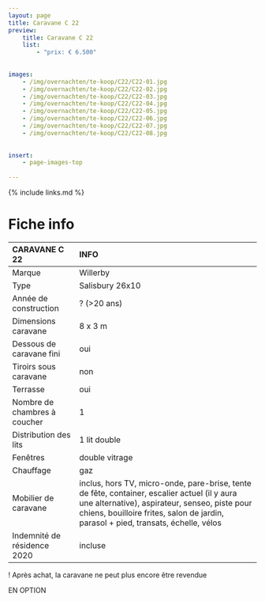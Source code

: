 ```yaml
---
layout: page
title: Caravane C 22
preview: 
    title: Caravane C 22
    list:
        - "prix: € 6.500"
        
        
images:
    - /img/overnachten/te-koop/C22/C22-01.jpg
    - /img/overnachten/te-koop/C22/C22-02.jpg
    - /img/overnachten/te-koop/C22/C22-03.jpg
    - /img/overnachten/te-koop/C22/C22-04.jpg
    - /img/overnachten/te-koop/C22/C22-05.jpg
    - /img/overnachten/te-koop/C22/C22-06.jpg
    - /img/overnachten/te-koop/C22/C22-07.jpg
    - /img/overnachten/te-koop/C22/C22-08.jpg
    
    
insert:
    - page-images-top
    
---
```


{% include links.md %}



# Fiche info 

CARAVANE C 22               | INFO        | 
:---------------------------|:------------|
Marque                      |Willerby
Type                        |Salisbury 26x10
Année de construction       |? (>20 ans)
Dimensions caravane         |8 x 3 m
Dessous de caravane fini    |oui
Tiroirs sous caravane       |non
Terrasse                    |oui
Nombre de chambres à coucher|1
Distribution des lits       |1 lit double
Fenêtres                    |double vitrage
Chauffage                   |gaz
Mobilier de caravane        |inclus, hors TV, micro-onde, pare-brise, tente de fête, container, escalier actuel (il y aura une alternative), aspirateur, senseo, piste pour chiens, bouilloire frites, salon de jardin, parasol + pied, transats, échelle, vélos 
Indemnité de résidence 2020 |incluse

! Après achat, la caravane ne peut plus encore être revendue

EN OPTION